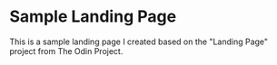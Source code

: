 # Sample Landing Page

This is a sample landing page I created based on the "Landing Page" project from The Odin Project.
